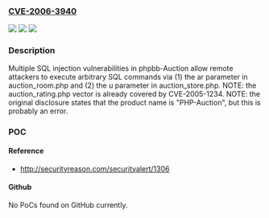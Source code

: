 ### [CVE-2006-3940](https://cve.mitre.org/cgi-bin/cvename.cgi?name=CVE-2006-3940)
![](https://img.shields.io/static/v1?label=Product&message=n%2Fa&color=blue)
![](https://img.shields.io/static/v1?label=Version&message=n%2Fa&color=blue)
![](https://img.shields.io/static/v1?label=Vulnerability&message=n%2Fa&color=brighgreen)

### Description

Multiple SQL injection vulnerabilities in phpbb-Auction allow remote attackers to execute arbitrary SQL commands via (1) the ar parameter in auction_room.php and (2) the u parameter in auction_store.php. NOTE: the auction_rating.php vector is already covered by CVE-2005-1234.  NOTE: the original disclosure states that the product name is "PHP-Auction", but this is probably an error.

### POC

#### Reference
- http://securityreason.com/securityalert/1306

#### Github
No PoCs found on GitHub currently.

